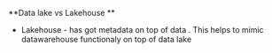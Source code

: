 **Data lake vs Lakehouse **
* Lakehouse - has got metadata on top of data . This helps to mimic datawarehouse functionaly on top of data lake 
